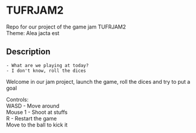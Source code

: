 # TUFRJAM2
Repo for our project of the game jam TUFRJAM2\
Theme: Alea jacta est

## Description
```
- What are we playing at today?
- I don't know, roll the dices
```

Welcome in our jam project, launch the game, roll the dices and try to put a goal<br/>

Controls:\
WASD - Move around\
Mouse 1 - Shoot at stuffs\
R - Restart the game\
Move to the ball to kick it